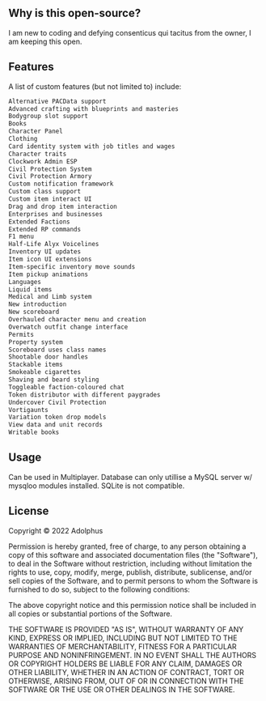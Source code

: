 ## Why is this open-source?
I am new to coding and defying consenticus qui tacitus from the owner, I am keeping this open.

## Features

A list of custom features (but not limited to) include:

```bash
Alternative PACData support
Advanced crafting with blueprints and masteries
Bodygroup slot support
Books
Character Panel
Clothing
Card identity system with job titles and wages
Character traits
Clockwork Admin ESP
Civil Protection System
Civil Protection Armory
Custom notification framework
Custom class support
Custom item interact UI
Drag and drop item interaction
Enterprises and businesses
Extended Factions
Extended RP commands
F1 menu
Half-Life Alyx Voicelines
Inventory UI updates
Item icon UI extensions
Item-specific inventory move sounds
Item pickup animations
Languages
Liquid items
Medical and Limb system
New introduction
New scoreboard
Overhauled character menu and creation
Overwatch outfit change interface
Permits
Property system
Scoreboard uses class names
Shootable door handles
Stackable items
Smokeable cigarettes
Shaving and beard styling
Toggleable faction-coloured chat
Token distributor with different paygrades
Undercover Civil Protection
Vortigaunts
Variation token drop models
View data and unit records
Writable books
```

## Usage

Can be used in Multiplayer. Database can only utillise a MySQL server w/ mysqloo modules installed. SQLite is not compatible.

## License

Copyright © 2022 Adolphus

Permission is hereby granted, free of charge, to any person obtaining a copy of this software and associated documentation files (the "Software"), to deal in the Software without restriction, including without limitation the rights to use, copy, modify, merge, publish, distribute, sublicense, and/or sell copies of the Software, and to permit persons to whom the Software is furnished to do so, subject to the following conditions:

The above copyright notice and this permission notice shall be included in all copies or substantial portions of the Software.

THE SOFTWARE IS PROVIDED "AS IS", WITHOUT WARRANTY OF ANY KIND, EXPRESS OR IMPLIED, INCLUDING BUT NOT LIMITED TO THE WARRANTIES OF MERCHANTABILITY, FITNESS FOR A PARTICULAR PURPOSE AND NONINFRINGEMENT. IN NO EVENT SHALL THE AUTHORS OR COPYRIGHT HOLDERS BE LIABLE FOR ANY CLAIM, DAMAGES OR OTHER LIABILITY, WHETHER IN AN ACTION OF CONTRACT, TORT OR OTHERWISE, ARISING FROM, OUT OF OR IN CONNECTION WITH THE SOFTWARE OR THE USE OR OTHER DEALINGS IN THE SOFTWARE.
